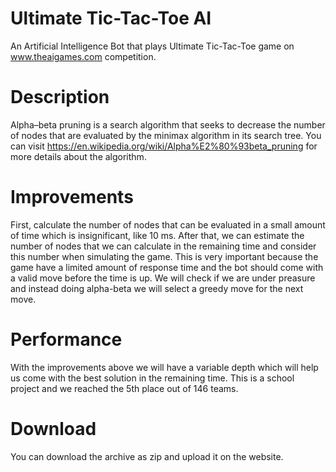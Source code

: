 # Ultimate Tic-Tac-Toe AI
An Artificial Intelligence Bot that plays Ultimate Tic-Tac-Toe game on www.theaigames.com competition.

Description
===
Alpha–beta pruning is a search algorithm that seeks to decrease the number of nodes that are evaluated by the minimax algorithm in its search tree. You can visit https://en.wikipedia.org/wiki/Alpha%E2%80%93beta_pruning for more details about the algorithm. 

Improvements
===
First, calculate the number of nodes that can be evaluated in a small amount of time which is insignificant, like 10 ms. After that, we can estimate the number of nodes that we can calculate in the remaining time and consider this number when simulating the game. This is very important because the game have a limited amount of response time and the bot should come with a valid move before the time is up.
We will check if we are under preasure and instead doing alpha-beta we will select a greedy move for the next move.

Performance
===
With the improvements above we will have a variable depth which will help us come with the best solution in the remaining time. This is a school project and we reached the 5th place out of 146 teams.

Download
===
You can download the archive as zip and upload it on the website.
